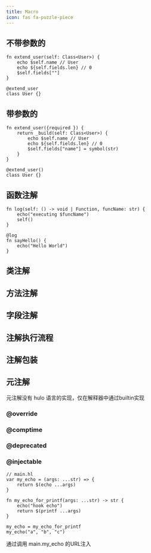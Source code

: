 ```yaml
---
title: Macro
icon: fas fa-puzzle-piece
---
```


## 不带参数的
```hulo
fn extend_user(self: Class<User>) {
    echo $self.name // User
    echo ${self.fields.len} // 0
    $self.fields[""]
}

@extend_user
class User {}
```

## 带参数的
```hulo
fn extend_user({required }) {
    return _build(self: Class<User>) {
        echo $self.name // User
        echo ${self.fields.len} // 0
        $self.fields["name"] = symbol(str)
    }
}

@extend_user()
class User {}
```

## 函数注解
```hulo
fn log(self: () -> void | Function, funcName: str) {
    echo("executing $funcName")
    self()
}

@log
fn sayHello() {
    echo("Hello World")
}
```

## 类注解

## 方法注解

## 字段注解

## 注解执行流程

## 注解包装

## 元注解
元注解没有 hulo 语言的实现，仅在解释器中通过builtin实现

### @override

### @comptime

### @deprecated

### @injectable
```hulo
// main.hl
var my_echo = (args: ...str) => {
    return $(echo ...args)
}

fn my_echo_for_printf(args: ...str) -> str {
    echo("hook echo")
    return $(printf ...args)
}

my_echo = my_echo_for_printf
my_echo("a", "b", "c")
```
通过调用 main.my_echo 的URL注入
